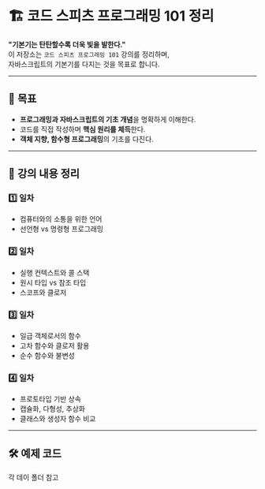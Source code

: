 # 🏗 코드 스피츠 프로그래밍 101 정리

**"기본기는 탄탄할수록 더욱 빛을 발한다."**  
이 저장소는 `코드 스피츠 프로그래밍 101` 강의를 정리하며,  
자바스크립트의 기본기를 다지는 것을 목표로 합니다.

---

## 📌 목표
- **프로그래밍과 자바스크립트의 기초 개념**을 명확하게 이해한다.
- 코드를 직접 작성하며 **핵심 원리를 체득**한다.
- **객체 지향, 함수형 프로그래밍**의 기초를 다진다.

---

## 📖 강의 내용 정리   

### 1️⃣ 일차
- 컴퓨터와의 소통을 위한 언어
- 선언형 vs 명령형 프로그래밍

### 2️⃣ 일차
- 실행 컨텍스트와 콜 스택
- 원시 타입 vs 참조 타입
- 스코프와 클로저  

### 3️⃣ 일차
- 일급 객체로서의 함수
- 고차 함수와 클로저 활용  
- 순수 함수와 불변성  

### 4️⃣ 일차
- 프로토타입 기반 상속
- 캡슐화, 다형성, 추상화
- 클래스와 생성자 함수 비교  

---

## 🛠 예제 코드 
각 데이 폴더 참고

